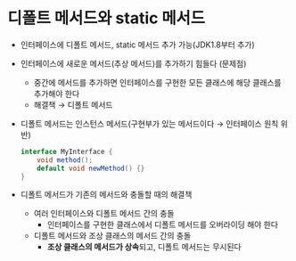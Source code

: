 # 디폴트 메서드와 static 메서드

- 인터페이스에 디폴트 메서드, static 메서드 추가 가능(JDK1.8부터 추가)
- 인터페이스에 새로운 메서드(추상 메서드)를 추가하기 힘들다 (문제점)
    - 중간에 메서드를 추가하면 인터페이스를 구현한 모든 클래스에 해당 클래스를 추가해야 한다
    - 해결책 → 디폴트 메서드
- 디폴트 메서드는 인스턴스 메서드(구현부가 있는 메서드이다 → 인터페이스 원칙 위반)
    
    ```java
    interface MyInterface {
    	void method();
    	default void newMethod() {}
    }
    ```
    
- 디폴트 메서드가 기존의 메서드와 충돌할 때의 해결책
    - 여러 인터페이스와 디폴트 메서드 간의 충돌
        - 인터페이스를 구현한 클래스에서 디폴트 메서드를 오버라이딩 해야 한다
    - 디폴트 메서드와 조상 클래스의 메서드 간의 충돌
        - **조상 클래스의 메서드가 상속**되고, 디폴트 메서드는 무시된다
